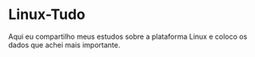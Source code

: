 # Linux-Tudo
Aqui eu compartilho meus estudos sobre a plataforma Linux e coloco os dados que achei mais importante.

